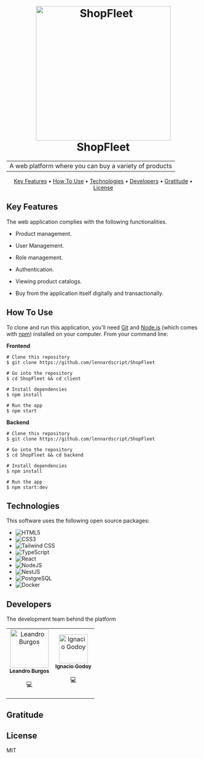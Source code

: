 
<h1 align="center">
  <br>
  <img src="https://i.imgur.com/vwa6Ktp.png" alt="ShopFleet" width="350" />
  <br>
  ShopFleet
  <br>
</h1>

<table align="center">
  <tr>
    <td>A web platform where you can buy a variety of products</td>
  </tr>
</table>

<p align="center">
  <a href="#key-features">Key Features</a> •
  <a href="#how-to-use">How To Use</a> •
  <a href="#technologies">Technologies</a> •
  <a href="#developers">Developers</a> •
  <a href="#gratitude">Gratitude</a> •
  <a href="#license">License</a>
</p>

## Key Features

The web application complies with the following functionalities.

- Product management.

- User Management.

- Role management.

- Authentication.

- Viewing product catalogs.

- Buy from the application itself digitally and transactionally.

## How To Use

To clone and run this application, you'll need [Git](https://git-scm.com) and [Node.js](https://nodejs.org/en/download/) (which comes with [npm](http://npmjs.com)) installed on your computer. From your command line:

**Frontend**
```
# Clone this repository
$ git clone https://github.com/lennardscript/ShopFleet

# Go into the repository
$ cd ShopFleet && cd client

# Install dependencies
$ npm install

# Run the app
$ npm start
```

**Backend**
```
# Clone this repository
$ git clone https://github.com/lennardscript/ShopFleet

# Go into the repository
$ cd ShopFleet && cd backend

# Install dependencies
$ npm install

# Run the app
$ npm start:dev
```

## Technologies

This software uses the following open source packages:

- ![HTML5](https://img.shields.io/badge/HTML5-E34F26.svg?style=for-the-badge&logo=HTML5&logoColor=white)
- ![CSS3](https://img.shields.io/badge/CSS3-1572B6.svg?style=for-the-badge&logo=CSS3&logoColor=white)
- ![Tailwind CSS](https://img.shields.io/badge/Tailwind%20CSS-06B6D4.svg?style=for-the-badge&logo=Tailwind-CSS&logoColor=white)
- ![TypeScript](https://img.shields.io/badge/TypeScript-3178C6.svg?style=for-the-badge&logo=TypeScript&logoColor=white)
- ![React](https://img.shields.io/badge/React-61DAFB.svg?style=for-the-badge&logo=React&logoColor=black)
- ![NodeJS](https://img.shields.io/badge/Node.js-339933.svg?style=for-the-badge&logo=nodedotjs&logoColor=white)
- ![NestJS](https://img.shields.io/badge/NestJS-E0234E?logo=nestjs&logoColor=fff&style=for-the-badge)
- ![PostgreSQL](https://img.shields.io/badge/PostgreSQL-4169E1.svg?style=for-the-badge&logo=PostgreSQL&logoColor=white)
- ![Docker](https://img.shields.io/badge/Docker-2496ED.svg?style=for-the-badge&logo=Docker&logoColor=white)
  
## Developers

The development team behind the platform

<table align="center">
  <tr>
    <td align="center"><a href="https://leaburgos.netlify.app/"><img src="https://i.imgur.com/NhfTbTW.jpeg" width="100px;" alt="Leandro Burgos"/><br /><sub><b>Leandro Burgos</b></sub></a><br /><p title="Code">💻</p></td>
    <td align="center"><a href="#"><img src="https://i.imgur.com/3s5t5UC.png" width="75px;" alt="Ignacio Godoy"/><br /><sub><b>Ignacio Godoy</b></sub></a><br /><p title="Code">💻</p></td>
  </tr>
</table>

## Gratitude

## License

MIT

